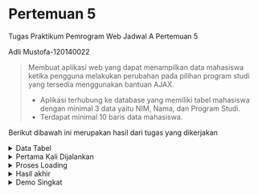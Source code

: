 # Pertemuan 5
Tugas Praktikum Pemrogram Web Jadwal A Pertemuan 5

Adli Mustofa-120140022

> Membuat aplikasi web yang dapat menampilkan data mahasiswa ketika pengguna melakukan 
perubahan pada pilihan program studi yang tersedia menggunakan bantuan AJAX.
> - Aplikasi terhubung ke database yang memiliki tabel mahasiswa dengan minimal 3 data
yaitu NIM, Nama, dan Program Studi.
> - Terdapat minimal 10 baris data mahasiswa.

Berikut dibawah ini merupakan hasil dari tugas yang dikerjakan
<details>
<summary>Data Tabel</summary>

Data yang saya buat berjumlah 10 data mahasiswa

![Data Mahasiswa](src/data-table.png)
</details>

<details>
<summary>Pertama Kali Dijalankan</summary>

Data yang terlihat masih kosong karena belum memilih *option* yang ada

![Output1](src/output-1.png)
</details>

<details>
<summary>Proses Loading </summary>

Tampilan ini saya buat agar pergantian data yang dipilih akan terlihat jelas

![Output2](src/output-2.png)
</details>

<details>
<summary>Hasil akhir</summary>

Data yang terlihat akan sesuai dengan yang dipilih

![Output3](src/output-3.png)
</details>


<details>
<summary>Demo Singkat
</summary>

Tampilan akan sesuai seperti di video bawah ini, terlihat bahwa pilihan pertema di *disable* dan
hanya bisa memilih sesuai opsi yang ada, jika ingin melihat pilihan pertama maka website harus di *restart*

![Demo](src/out.gif)
</details>
